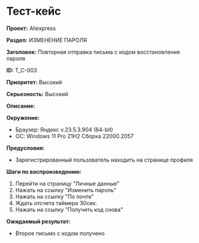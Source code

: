 # Тест-кейс

**Проект:** Aliexpress

**Раздел:** ИЗМЕНЕНИЕ ПАРОЛЯ

**Заголовок:**  Повторная отправка письма с кодом восстановления пароля

**ID:** T_C-003

 **Приоритет:** Высокий

 **Серьезность:** Высокий

**Описание:**

**Окружение:**  

* Браузер: Яндекс v.23.5.3.904 (64-bit)
* OC: Windows 11 Pro 21H2 Сборка 22000.2057

**Предусловия:**

* Зарегистрированный пользователь находить на странице профиля

**Шаги по воспроизведению:**

1. Перейти на страницу "Личные данные"
2. Нажать на ссылку "Изменить пароль"
3. Нажать на ссылку "По почте"
4. Ждать отсчета таймера 30сек.
5. Нажать на ссылку "Получить код снова"

**Ожидаемый результат:**

* Второе письмо с кодом получено
